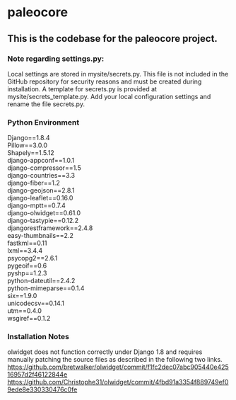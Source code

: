 paleocore
=========

## This is the codebase for the paleocore project.

### Note regarding settings.py:
Local settings are stored in mysite/secrets.py. This file is not included in the GitHub repository for security 
reasons and must be created during installation. A template for secrets.py is provided at mysite/secrets_template.py. 
Add your local configuration settings and rename the file secrets.py. 

### Python Environment 
Django==1.8.4  
Pillow==3.0.0  
Shapely==1.5.12  
django-appconf==1.0.1  
django-compressor==1.5  
django-countries==3.3  
django-fiber==1.2  
django-geojson==2.8.1  
django-leaflet==0.16.0  
django-mptt==0.7.4  
django-olwidget==0.61.0  
django-tastypie==0.12.2  
djangorestframework==2.4.8  
easy-thumbnails==2.2  
fastkml==0.11  
lxml==3.4.4  
psycopg2==2.6.1  
pygeoif==0.6  
pyshp==1.2.3  
python-dateutil==2.4.2  
python-mimeparse==0.1.4  
six==1.9.0  
unicodecsv==0.14.1  
utm==0.4.0  
wsgiref==0.1.2  


### Installation Notes
olwidget does not function correctly under Django 1.8 and requires manually patching the source files as described in the following two links.  
https://github.com/bretwalker/olwidget/commit/f1fc2dec07abc905440e42516957d2f46122844e
https://github.com/Christophe31/olwidget/commit/4fbd91a3354f889749ef09ede8e330330476c0fe



